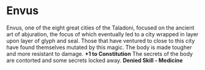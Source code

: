 Envus
=====

Envus, one of the eight great cities of the Taladoni, focused on the ancient art of abjuration, the focus of which eventually led to a city wrapped in layer upon layer of glyph and seal. Those that have ventured to close to this city have found themselves mutated by this magic.  The body is made tougher and more resistant to damage. **+1 to Constitution**  The secrets of the body are contorted and some secrets locked away. **Denied Skill - Medicine**
